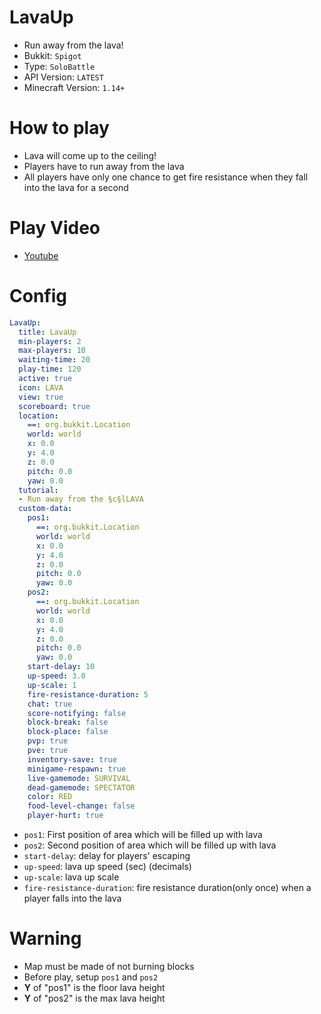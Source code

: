 # LavaUp
- Run away from the lava!
- Bukkit: `Spigot` 
- Type: `SoloBattle`
- API Version: `LATEST`
- Minecraft Version: `1.14+`



# How to play
- Lava will come up to the ceiling!
- Players have to run away from the lava
- All players have only one chance to get fire resistance when they fall into the lava for a second



# Play Video
- [Youtube](https://youtu.be/ANY7zvUzv2w)



# Config
```yaml
LavaUp:
  title: LavaUp
  min-players: 2
  max-players: 10
  waiting-time: 20
  play-time: 120
  active: true
  icon: LAVA
  view: true
  scoreboard: true
  location:
    ==: org.bukkit.Location
    world: world
    x: 0.0
    y: 4.0
    z: 0.0
    pitch: 0.0
    yaw: 0.0
  tutorial:
  - Run away from the §c§lLAVA
  custom-data:
    pos1:
      ==: org.bukkit.Location
      world: world
      x: 0.0
      y: 4.0
      z: 0.0
      pitch: 0.0
      yaw: 0.0
    pos2:
      ==: org.bukkit.Location
      world: world
      x: 0.0
      y: 4.0
      z: 0.0
      pitch: 0.0
      yaw: 0.0
    start-delay: 10
    up-speed: 3.0
    up-scale: 1
    fire-resistance-duration: 5
    chat: true
    score-notifying: false
    block-break: false
    block-place: false
    pvp: true
    pve: true
    inventory-save: true
    minigame-respawn: true
    live-gamemode: SURVIVAL
    dead-gamemode: SPECTATOR
    color: RED
    food-level-change: false
    player-hurt: true
```
- `pos1`: First position of area which will be filled up with lava
- `pos2`: Second position of area which will be filled up with lava
- `start-delay`: delay for players' escaping 
- `up-speed`: lava up speed (sec) (decimals)
- `up-scale`: lava up scale
- `fire-resistance-duration`: fire resistance duration(only once) when a player falls into the lava 



# Warning
- Map must be made of not burning blocks
- Before play, setup `pos1` and `pos2`
- **Y** of "pos1" is the floor lava height
- **Y** of "pos2" is the max lava height